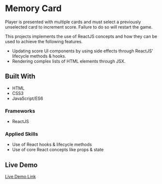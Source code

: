 # Memory Card
Player is presented with multiple cards and must select a previously unselected card to increment score. Failure to do so will restart the game.

This projects implements the use of ReactJS concepts and how they can be used to achieve the following features.

- Updating score UI components by using side effects through ReactJS' lifecycle methods & hooks.
- Rendering complex lists of HTML elements through JSX.


## Built With

- HTML
- CSS3
- JavaScript/ES6

### Frameworks

- ReactJS


### Applied Skills

- Use of React hooks & lifecycle methods 
- Use of core React concepts like props & state


## Live Demo

[Live Demo Link](https://sizwemalobola.github.io/Memory_card/)
